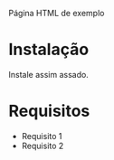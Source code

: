 Página HTML de exemplo

# Instalação

Instale assim assado.

# Requisitos

- Requisito 1
- Requisito 2
